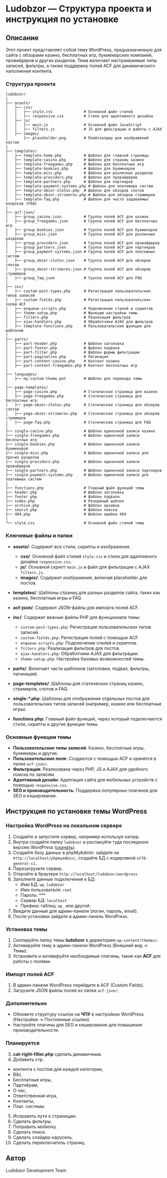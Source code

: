 # Ludobzor — Структура проекта и инструкция по установке

## Описание
Этот проект представляет собой тему WordPress, предназначенную для сайта с обзорами казино, бесплатных игр, букмекерских компаний, провайдеров и других разделов. Тема включает настраиваемые типы записей, фильтры, а также поддержку полей ACF для динамического наполнения контента.

### Структура проекта

```
ludobzor/
│
├── assets/
│   ├── css/
│   │   ├── style.css              # Основной файл стилей
│   │   ├── responsive.css         # Стили для адаптивного дизайна
│   ├── js/
│   │   ├── main.js                # Основной файл JavaScript
│   │   ├── filters.js             # JS для фильтрации и работы с AJAX
│   ├── images/
│       ├── placeholder.png        # Плейсхолдер для изображений постов
│
├── templates/
│   ├── template-home.php          # Шаблон для главной страницы
│   ├── template-casino.php        # Шаблон для страниц казино
│   ├── template-freegames.php     # Шаблон для бесплатных игр
│   ├── template-bookies.php       # Шаблон для букмекеров
│   ├── template-misc.php          # Шаблон для различных разделов
│   ├── template-providers.php     # Шаблон для провайдеров
│   ├── template-partners.php      # Шаблон для партнеров
│   ├── template-payment-systems.php # Шаблон для платежных систем
│   ├── template-obzor-slotov.php  # Шаблон для обзоров слотов
│   ├── template-obzor-strimerov.php # Шаблон для обзоров стримеров
│   ├── template-faq.php           # Шаблон для часто задаваемых вопросов (FAQ)
│
├── acf-json/
│   ├── group_casino.json          # Группа полей ACF для казино
│   ├── group_freegames.json       # Группа полей ACF для бесплатных игр
│   ├── group_bookies.json         # Группа полей ACF для букмекеров
│   ├── group_misc.json            # Группа полей ACF для различных разделов
│   ├── group_providers.json       # Группа полей ACF для провайдеров
│   ├── group_partners.json        # Группа полей ACF для партнеров
│   ├── group_payment-systems.json # Группа полей ACF для платежных систем
│   ├── group_obzor-slotov.json    # Группа полей ACF для обзоров слотов
│   ├── group_obzor-strimerov.json # Группа полей ACF для обзоров стримеров
│   ├── group_faq.json             # Группа полей ACF для FAQ
│
├── inc/
│   ├── custom-post-types.php      # Регистрация пользовательских типов записей
│   ├── custom-fields.php          # Регистрация пользовательских полей ACF
│   ├── enqueue-scripts.php        # Подключение стилей и скриптов
│   ├── theme-setup.php            # Функции настройки темы
│   ├── filters.php                # Реализация фильтров
│   ├── ajax-handlers.php          # Обработчики AJAX для фильтров
│   ├── template-functions.php     # Пользовательские функции для шаблонов
│
├── parts/
│   ├── part-header.php            # Шаблон заголовка
│   ├── part-footer.php            # Шаблон подвала
│   ├── part-filter.php            # Шаблон формы фильтрации
│   ├── part-pagination.php        # Пагинация
│   ├── part-content-casino.php    # Контент казино
│   ├── part-content-freegames.php # Контент бесплатных игр
│
├── languages/
│   ├── my-custom-theme.pot        # Шаблон для перевода темы
│
├── page-templates/
│   ├── page-casino.php            # Статическая страница для казино
│   ├── page-freegames.php         # Статическая страница для бесплатных игр
│   ├── page-obzor-slotov.php      # Статическая страница для обзоров слотов
│   ├── page-obzor-strimerov.php   # Статическая страница для обзоров стримеров
│   ├── page-faq.php               # Статическая страница для FAQ
│
├── single-casino.php              # Шаблон одиночной записи казино
├── single-freegames.php           # Шаблон одиночной записи бесплатных игр
├── single-bookies.php             # Шаблон одиночной записи букмекеров
├── single-misc.php                # Шаблон одиночной записи для прочих разделов
├── single-providers.php           # Шаблон одиночной записи провайдеров
├── single-partners.php            # Шаблон одиночной записи партнеров
├── single-payment-systems.php     # Шаблон одиночной записи для платежных систем
│
├── functions.php                  # Главный файл функций темы
├── header.php                     # Шаблон заголовка
├── footer.php                     # Шаблон подвала
├── index.php                      # Резервный шаблон
├── archive.php                    # Шаблон архивов
├── search.php                     # Шаблон поиска
├── 404.php                        # Шаблон ошибки 404
│
└── style.css                      # Основной файл стилей темы
```

### Ключевые файлы и папки

- **assets/**: Содержит все стили, скрипты и изображения.
  - **css/**: Основной файл стилей `style.css` и стили для адаптивного дизайна `responsive.css`.
  - **js/**: Основной скрипт `main.js` и файл для фильтрации с AJAX `filters.js`.
  - **images/**: Содержит изображения, включая placeholder для постов.
  
- **templates/**: Шаблоны страниц для разных разделов сайта, таких как казино, бесплатные игры и FAQ.

- **acf-json/**: Содержит JSON-файлы для импорта полей ACF.

- **inc/**: Содержит важные файлы PHP для функционала темы:
  - `custom-post-types.php`: Регистрация пользовательских типов записей.
  - `custom-fields.php`: Регистрация полей с помощью ACF.
  - `enqueue-scripts.php`: Подключение стилей и скриптов.
  - `filters.php`: Реализация фильтров для постов.
  - `ajax-handlers.php`: Обработчики AJAX для фильтрации.
  - `theme-setup.php`: Настройка базовых возможностей темы.

- **parts/**: Включает части шаблонов (заголовки, подвал, фильтры, пагинация).

- **page-templates/**: Шаблоны для статических страниц казино, стримеров, слотов и FAQ.

- **single-*.php**: Шаблоны для отображения отдельных постов для пользовательских типов записей (например, казино или бесплатные игры).

- **functions.php**: Главный файл функций, через который подключаются стили, скрипты и другие функции темы.

### Основные функции темы

- **Пользовательские типы записей**: Казино, бесплатные игры, букмекеры и другие.
- **Пользовательские поля**: Создаются с помощью ACF и хранятся в папке `acf-json/`.
- **Фильтрация**: Реализована через PHP, JS и AJAX для удобного поиска по записям.
- **Адаптивный дизайн**: Адаптация сайта для мобильных устройств с помощью `responsive.css`.
- **SEO и производительность**: Поддержка популярных плагинов для SEO и кэширования.

## Инструкция по установке темы WordPress

### Настройка WordPress на локальном сервере
1. Создайте и запустите сервер, например используя xampp.
2. Внутри создайте папку `ludobzor` и распакуйте туда последнюю версию WordPress ([скачать](https://ru.wordpress.org/)).
3. Создайте базу данных в phpMyAdmin: зайдите на `http://localhost/phpmyadmin/`, создайте БД с кодировкой `utf8-general-ci`.
4. Перезагрузите сервер.
5. Откройте в браузере `http://localhost/ludobzor/wordpress`.
6. Заполните данные подключения к БД:
   - Имя БД: `wp_ludobzor`
   - Имя пользователя: `root`
   - Пароль: ***
   - Сервер БД: `localhost`
   - Префикс таблиц: `wp_` или другой.
7. Введите данные для админ-панели (логин, пароль, email).
8. После установки зайдите в админ-панель WordPress.

### Установка темы
1. Скопируйте папку темы **ludobzor** в директорию `wp-content/themes/`.
2. Активируйте тему в админ-панели WordPress (Внешний вид -> Темы).
3. Установите и активируйте необходимые плагины, такие как **ACF** для работы с полями.

### Импорт полей ACF
1. В админ-панели WordPress перейдите в ACF (Custom Fields).
2. Загрузите JSON файлы полей из папки `acf-json/`.

### Дополнительно
- Обновите структуру ссылок на **ЧПУ** в настройках WordPress (Настройки -> Постоянные ссылки).
- Настройте плагины для SEO и кэширования для повышения производительности.

### Планируется
3. **cat-right-filter.php** сделать динамичным.
4. Добавить стр. 
  - контента с постом для каждой категории, 
  - Bibi, 
  - Бесплатные игры, 
  - Партнёрам, 
  - О нас, 
  - Ответственная игра, 
  - Контакты, 
  - Плат. системы
5. Исправить пути к страницам.
6. Сделать фильтры.
7. Поправить мобилку.
8. Сделать поиск.
9. Сделать слайдер-карусель.
10. Сделать переключатель страниц.

## Автор
Ludobzor Development Team
